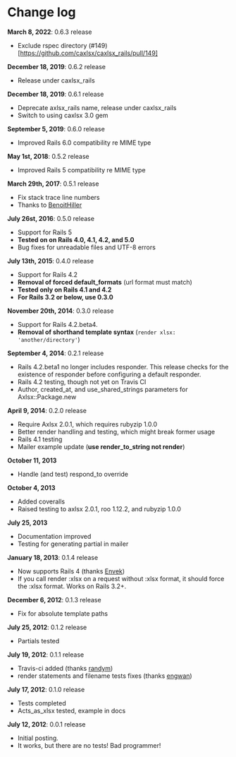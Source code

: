 # Change log

**March 8, 2022**: 0.6.3 release

- Exclude rspec directory (#149)[https://github.com/caxlsx/caxlsx_rails/pull/149]

**December 18, 2019**: 0.6.2 release

- Release under caxlsx_rails

**December 18, 2019**: 0.6.1 release

- Deprecate axlsx_rails name, release under caxlsx_rails
- Switch to using caxlsx 3.0 gem

**September 5, 2019**: 0.6.0 release

- Improved Rails 6.0 compatibility re MIME type

**May 1st, 2018**: 0.5.2 release

- Improved Rails 5 compatibility re MIME type

**March 29th, 2017**: 0.5.1 release

- Fix stack trace line numbers
- Thanks to [BenoitHiller](https://github.com/BenoitHiller)

**July 26st, 2016**: 0.5.0 release

- Support for Rails 5
- **Tested on on Rails 4.0, 4.1, 4.2, and 5.0**
- Bug fixes for unreadable files and UTF-8 errors

**July 13th, 2015**: 0.4.0 release

- Support for Rails 4.2
- **Removal of forced default_formats** (url format must match)
- **Tested only on Rails 4.1 and 4.2**
- **For Rails 3.2 or below, use 0.3.0**

**November 20th, 2014**: 0.3.0 release

- Support for Rails 4.2.beta4.
- **Removal of shorthand template syntax** (`render xlsx: 'another/directory'`)

**September 4, 2014**: 0.2.1 release

- Rails 4.2.beta1 no longer includes responder. This release checks for the existence of responder before configuring a default responder.
- Rails 4.2 testing, though not yet on Travis CI
- Author, created_at, and use_shared_strings parameters for Axlsx::Package.new

**April 9, 2014**: 0.2.0 release

- Require Axlsx 2.0.1, which requires rubyzip 1.0.0
- Better render handling and testing, which might break former usage
- Rails 4.1 testing
- Mailer example update (**use render_to_string not render**)

**October 11, 2013**

- Handle (and test) respond_to override

**October 4, 2013**

- Added coveralls
- Raised testing to axlsx 2.0.1, roo 1.12.2, and rubyzip 1.0.0

**July 25, 2013**

- Documentation improved
- Testing for generating partial in mailer

**January 18, 2013**: 0.1.4 release

- Now supports Rails 4 (thanks [Envek](https://github.com/Envek))
- If you call render :xlsx on a request without :xlsx format, it should force the :xlsx format. Works on Rails 3.2+.

**December 6, 2012**: 0.1.3 release

- Fix for absolute template paths

**July 25, 2012**: 0.1.2 release

- Partials tested

**July 19, 2012**: 0.1.1 release

- Travis-ci added (thanks [randym](https://github.com/randym))
- render statements and filename tests fixes (thanks [engwan](https://github.com/engwan))

**July 17, 2012**: 0.1.0 release

- Tests completed
- Acts_as_xlsx tested, example in docs

**July 12, 2012**: 0.0.1 release

- Initial posting.
- It works, but there are no tests! Bad programmer!

